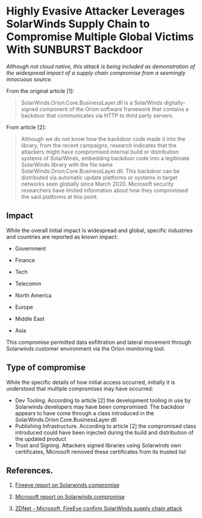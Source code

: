# Highly Evasive Attacker Leverages SolarWinds Supply Chain to Compromise Multiple Global Victims With SUNBURST Backdoor

*Although not cloud native, this attack is being included as demonstration of
the widespread impact of a supply chain compromise from a seemingly innocuous 
source.*

From the original article [1]:

> SolarWinds.Orion.Core.BusinessLayer.dll is a SolarWinds digitally-signed
> component of the Orion software framework that contains a backdoor that
> communicates via HTTP to third party servers. 

From article [2]:

> Although we do not know how the backdoor code made it into the library,
> from the recent campaigns, research indicates that the attackers might 
> have compromised internal build or distribution systems of SolarWinds,
> embedding backdoor code into a legitimate SolarWinds library with the 
> file name SolarWinds.Orion.Core.BusinessLayer.dll. This backdoor can 
> be distributed via automatic update platforms or systems in target 
> networks seen globally since March 2020. Microsoft security researchers 
> have limited information about how they compromised the said platforms
> at this point.

## Impact

While the overall initial impact is widespread and global, specific industries
and countries are reported as known impact:
* Government
* Finance
* Tech
* Telecomm

* North America
* Europe
* Middle East
* Asia

This compromise permitted data exfiltration and lateral movement through
Solarwinds customer environment via the Orion monitoring tool.

## Type of compromise

While the specific details of how initial access occurred, initially it is
understood that multiple compromises may have occurred:
* Dev Tooling. According to article [2] the development tooling in use by
  Solarwinds developers may have been compromised.  The backdoor appears to have
come through a class introduced in the SolarWinds.Orion.Core.BusinessLayer.dll
* Publishing Infrastructure. According to article [2] the compromised class
  introduced could have been injected during the build and distribution of the
updated product
* Trust and Signing. Attackers signed libraries using Solarwinds own
  certificates, Microsoft removed these certificates from its trusted list

## References.

1. [Fireeye report on Solarwinds compromise](https://www.fireeye.com/blog/threat-research/2020/12/evasive-attacker-leverages-solarwinds-supply-chain-compromises-with-sunburst-backdoor.html)

2. [Microsoft report on Solarwinds compromise](https://msrc-blog.microsoft.com/2020/12/13/customer-guidance-on-recent-nation-state-cyber-attacks/)

3. [ZDNet - Microsoft, FireEye confirm SolarWinds supply chain attack](https://www.zdnet.com/article/microsoft-fireeye-confirm-solarwinds-supply-chain-attack/)
